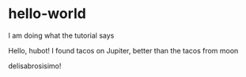 # hello-world
I am doing what the tutorial says

Hello, hubot! I found tacos on Jupiter, better than the tacos from moon

delisabrosisimo!

